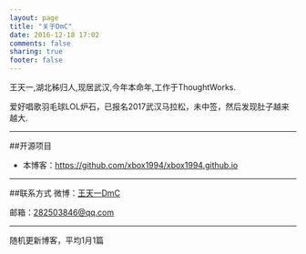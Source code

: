 ```yaml
---
layout: page
title: "关于DmC"
date: 2016-12-18 17:02
comments: false
sharing: true
footer: false
---
```

王天一,湖北秭归人,现居武汉,今年本命年,工作于ThoughtWorks.

爱好唱歌羽毛球LOL炉石，已报名2017武汉马拉松，未中签，然后发现肚子越来越大.
***
##开源项目
* 本博客：https://github.com/xbox1994/xbox1994.github.io
***
##联系方式
微博：[王天一DmC](http://weibo.com/u/3198249674)

邮箱：282503846@qq.com

***
随机更新博客，平均1月1篇